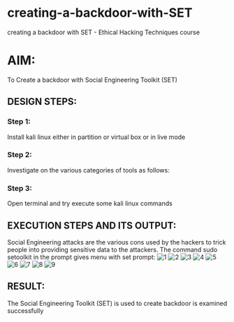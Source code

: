 # creating-a-backdoor-with-SET
creating a backdoor with SET - Ethical Hacking Techniques course

# AIM:
To Create a backdoor with Social Engineering Toolkit (SET)

## DESIGN STEPS:

### Step 1:
Install kali linux either in partition or virtual box or in live mode

### Step 2:
Investigate on the various categories of tools as follows:

### Step 3:
Open terminal and try execute some kali linux commands

## EXECUTION STEPS AND ITS OUTPUT:
Social Engineering attacks are the various cons used by the hackers to trick people into providing sensitive data to the attackers. 
The command sudo setoolkit in the prompt gives menu with set prompt:
![1](https://github.com/lokeshrahulv/creating-a-backdoor-with-SET/assets/118423842/007e67db-1266-452a-9354-a552876d1caa)
![2](https://github.com/lokeshrahulv/creating-a-backdoor-with-SET/assets/118423842/d807424c-c947-4cf2-97cc-cb3c54275628)
![3](https://github.com/lokeshrahulv/creating-a-backdoor-with-SET/assets/118423842/682ab866-2de5-434e-a0cd-eabe3b863846)
![4](https://github.com/lokeshrahulv/creating-a-backdoor-with-SET/assets/118423842/b9633c90-45e6-4672-aba2-aa18686ac6a5)
![5](https://github.com/lokeshrahulv/creating-a-backdoor-with-SET/assets/118423842/574e17fa-e66a-492a-89be-72f2475a5784)
![6](https://github.com/lokeshrahulv/creating-a-backdoor-with-SET/assets/118423842/3a52a121-4b75-4786-b717-db7b36d28910)
![7](https://github.com/lokeshrahulv/creating-a-backdoor-with-SET/assets/118423842/e1e2f491-99b6-44df-b267-a293b43c9d36)
![8](https://github.com/lokeshrahulv/creating-a-backdoor-with-SET/assets/118423842/3968dfe4-c951-4e12-ade7-2e9e896f3632)
![9](https://github.com/lokeshrahulv/creating-a-backdoor-with-SET/assets/118423842/c756b512-e3cb-4a80-8b60-0b2d6ada5165)
## RESULT:
The Social Engineering Toolkit (SET) is used to create backdoor is  examined successfully
